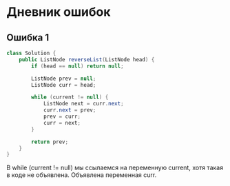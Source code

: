 # Дневник ошибок

## Ошибка 1

```java
class Solution {
    public ListNode reverseList(ListNode head) {
        if (head == null) return null;

        ListNode prev = null;
        ListNode curr = head;

        while (current != null) {
            ListNode next = curr.next;
            curr.next = prev;
            prev = curr;
            curr = next;
        }

        return prev;
    }
}
```

В while (current != null) мы ссылаемся на переменную current, хотя такая в коде не объявлена. Объявлена переменная curr.